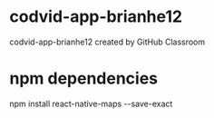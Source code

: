 # codvid-app-brianhe12
codvid-app-brianhe12 created by GitHub Classroom

# npm dependencies
npm install react-native-maps --save-exact
